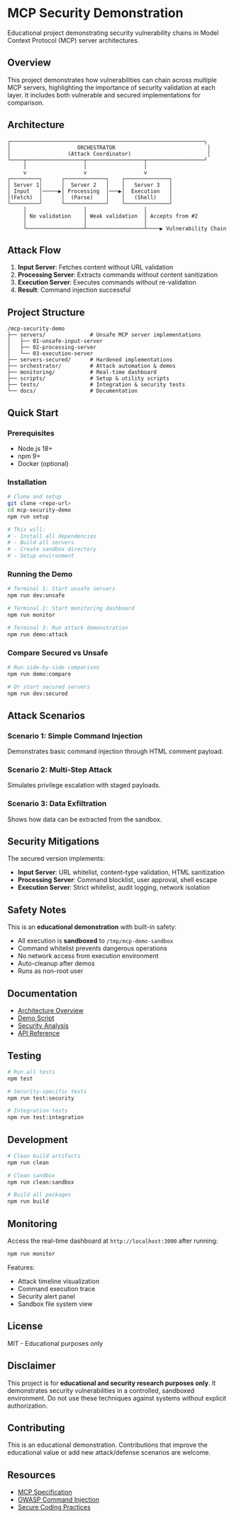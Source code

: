 # MCP Security Demonstration

Educational project demonstrating security vulnerability chains in Model Context Protocol (MCP) server architectures.

## Overview

This project demonstrates how vulnerabilities can chain across multiple MCP servers, highlighting the importance of security validation at each layer. It includes both vulnerable and secured implementations for comparison.

## Architecture

```
┌─────────────────────────────────────────────────────────────┐
│                     ORCHESTRATOR                             │
│                  (Attack Coordinator)                        │
└────┬──────────────────┬──────────────────┬──────────────────┘
     │                  │                  │
     v                  v                  v
┌─────────┐      ┌─────────────┐    ┌──────────────┐
│ Server 1│      │  Server 2   │    │   Server 3   │
│ Input   │─────▶│ Processing  │───▶│  Execution   │
│(Fetch)  │      │  (Parse)    │    │   (Shell)    │
└─────────┘      └─────────────┘    └──────────────┘
     │                  │                  │
     │ No validation    │ Weak validation  │ Accepts from #2
     │                  │                  │
     └──────────────────┴──────────────────┴────▶ Vulnerability Chain
```

## Attack Flow

1. **Input Server**: Fetches content without URL validation
2. **Processing Server**: Extracts commands without content sanitization
3. **Execution Server**: Executes commands without re-validation
4. **Result**: Command injection successful

## Project Structure

```
/mcp-security-demo
├── servers/              # Unsafe MCP server implementations
│   ├── 01-unsafe-input-server
│   ├── 02-processing-server
│   └── 03-execution-server
├── servers-secured/      # Hardened implementations
├── orchestrator/         # Attack automation & demos
├── monitoring/           # Real-time dashboard
├── scripts/              # Setup & utility scripts
├── tests/                # Integration & security tests
└── docs/                 # Documentation
```

## Quick Start

### Prerequisites

- Node.js 18+
- npm 9+
- Docker (optional)

### Installation

```bash
# Clone and setup
git clone <repo-url>
cd mcp-security-demo
npm run setup

# This will:
# - Install all dependencies
# - Build all servers
# - Create sandbox directory
# - Setup environment
```

### Running the Demo

```bash
# Terminal 1: Start unsafe servers
npm run dev:unsafe

# Terminal 2: Start monitoring dashboard
npm run monitor

# Terminal 3: Run attack demonstration
npm run demo:attack
```

### Compare Secured vs Unsafe

```bash
# Run side-by-side comparison
npm run demo:compare

# Or start secured servers
npm run dev:secured
```

## Attack Scenarios

### Scenario 1: Simple Command Injection
Demonstrates basic command injection through HTML comment payload.

### Scenario 2: Multi-Step Attack
Simulates privilege escalation with staged payloads.

### Scenario 3: Data Exfiltration
Shows how data can be extracted from the sandbox.

## Security Mitigations

The secured version implements:

- **Input Server**: URL whitelist, content-type validation, HTML sanitization
- **Processing Server**: Command blocklist, user approval, shell escape
- **Execution Server**: Strict whitelist, audit logging, network isolation

## Safety Notes

This is an **educational demonstration** with built-in safety:

- All execution is **sandboxed** to `/tmp/mcp-demo-sandbox`
- Command whitelist prevents dangerous operations
- No network access from execution environment
- Auto-cleanup after demos
- Runs as non-root user

## Documentation

- [Architecture Overview](./docs/ARCHITECTURE.md)
- [Demo Script](./docs/DEMO_SCRIPT.md)
- [Security Analysis](./docs/SECURITY_ANALYSIS.md)
- [API Reference](./docs/API.md)

## Testing

```bash
# Run all tests
npm test

# Security-specific tests
npm run test:security

# Integration tests
npm run test:integration
```

## Development

```bash
# Clean build artifacts
npm run clean

# Clean sandbox
npm run clean:sandbox

# Build all packages
npm run build
```

## Monitoring

Access the real-time dashboard at `http://localhost:3000` after running:

```bash
npm run monitor
```

Features:
- Attack timeline visualization
- Command execution trace
- Security alert panel
- Sandbox file system view

## License

MIT - Educational purposes only

## Disclaimer

This project is for **educational and security research purposes only**. It demonstrates security vulnerabilities in a controlled, sandboxed environment. Do not use these techniques against systems without explicit authorization.

## Contributing

This is an educational demonstration. Contributions that improve the educational value or add new attack/defense scenarios are welcome.

## Resources

- [MCP Specification](https://modelcontextprotocol.io)
- [OWASP Command Injection](https://owasp.org/www-community/attacks/Command_Injection)
- [Secure Coding Practices](https://owasp.org/www-project-secure-coding-practices-quick-reference-guide/)

